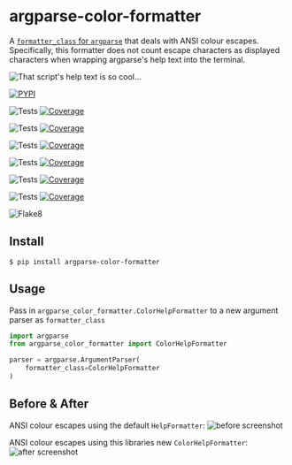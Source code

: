 # argparse-color-formatter
A [`formatter_class` for `argparse`](https://docs.python.org/3/library/argparse.html#formatter-class) that deals with ANSI colour escapes. Specifically, this formatter does not count escape characters as displayed characters when wrapping argparse's help text into the terminal.

![That script's help text is so cool...](https://docs.arrai-dev.com/argparse-color-formatter/readme/acf.png "That script's help text is so cool...")

[![PYPI](https://img.shields.io/pypi/v/argparse-color-formatter?style=for-the-badge)](https://pypi.org/project/argparse-color-formatter/)

![Tests](https://docs.arrai-dev.com/argparse-color-formatter/artifacts/main/python310.svg) [![Coverage](https://docs.arrai-dev.com/argparse-color-formatter/artifacts/main/python310.coverage.svg)](https://docs.arrai-dev.com/argparse-color-formatter/artifacts/main/htmlcov_python310/)

![Tests](https://docs.arrai-dev.com/argparse-color-formatter/artifacts/main/python39.svg) [![Coverage](https://docs.arrai-dev.com/argparse-color-formatter/artifacts/main/python39.coverage.svg)](https://docs.arrai-dev.com/argparse-color-formatter/artifacts/main/htmlcov_python39/)

![Tests](https://docs.arrai-dev.com/argparse-color-formatter/artifacts/main/python38.svg) [![Coverage](https://docs.arrai-dev.com/argparse-color-formatter/artifacts/main/python38.coverage.svg)](https://docs.arrai-dev.com/argparse-color-formatter/artifacts/main/htmlcov_python38/)

![Tests](https://docs.arrai-dev.com/argparse-color-formatter/artifacts/main/python37.svg) [![Coverage](https://docs.arrai-dev.com/argparse-color-formatter/artifacts/main/python37.coverage.svg)](https://docs.arrai-dev.com/argparse-color-formatter/artifacts/main/htmlcov_python37/)

![Tests](https://docs.arrai-dev.com/argparse-color-formatter/artifacts/main/python36.svg) [![Coverage](https://docs.arrai-dev.com/argparse-color-formatter/artifacts/main/python36.coverage.svg)](https://docs.arrai-dev.com/argparse-color-formatter/artifacts/main/htmlcov_python36/)

![Tests](https://docs.arrai-dev.com/argparse-color-formatter/artifacts/main/python27.svg) [![Coverage](https://docs.arrai-dev.com/argparse-color-formatter/artifacts/main/python27.coverage.svg)](https://docs.arrai-dev.com/argparse-color-formatter/artifacts/main/htmlcov_python27/)

![Flake8](https://docs.arrai-dev.com/argparse-color-formatter/artifacts/main/flake8.svg)

## Install

```shell
$ pip install argparse-color-formatter
```

## Usage

Pass in `argparse_color_formatter.ColorHelpFormatter` to a new argument parser as `formatter_class`

```python
import argparse
from argparse_color_formatter import ColorHelpFormatter

parser = argparse.ArgumentParser(
    formatter_class=ColorHelpFormatter
)
```

## Before & After
ANSI colour escapes using the default `HelpFormatter`:
![before screenshot](https://docs.arrai-dev.com/argparse-color-formatter/readme/before.png)

ANSI colour escapes using this libraries new `ColorHelpFormatter`:
![after screenshot](https://docs.arrai-dev.com/argparse-color-formatter/readme/after.png)
